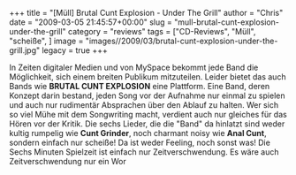 +++
title = "[Müll] Brutal Cunt Explosion - Under The Grill"
author = "Chris"
date = "2009-03-05 21:45:57+00:00"
slug = "mull-brutal-cunt-explosion-under-the-grill"
category = "reviews"
tags = ["CD-Reviews", "Müll", "scheiße", ]
image = "images//2009/03/brutal-cunt-explosion-under-the-grill.jpg"
legacy = true
+++

In Zeiten digitaler Medien und von MySpace bekommt jede Band die Möglichkeit, sich einem breiten Publikum mitzuteilen. Leider bietet das auch Bands wie **BRUTAL CUNT EXPLOSION** eine Plattform. Eine Band, deren Konzept darin bestand, jeden Song vor der Aufnahme nur einmal zu spielen und auch nur rudimentär Absprachen über den Ablauf zu halten. Wer sich so viel Mühe mit dem Songwriting macht, verdient auch nur gleiches für das Hören vor der Kritik.
Die sechs Lieder, die die "Band" da hinlatzt sind weder kultig rumpelig wie **Cunt Grinder**, noch charmant noisy wie **Anal Cunt**, sondern einfach nur scheiße! Da ist weder Feeling, noch sonst was! Die Sechs Minuten Spielzeit ist einfach nur Zeitverschwendung. Es wäre auch Zeitverschwendung nur ein Wor


